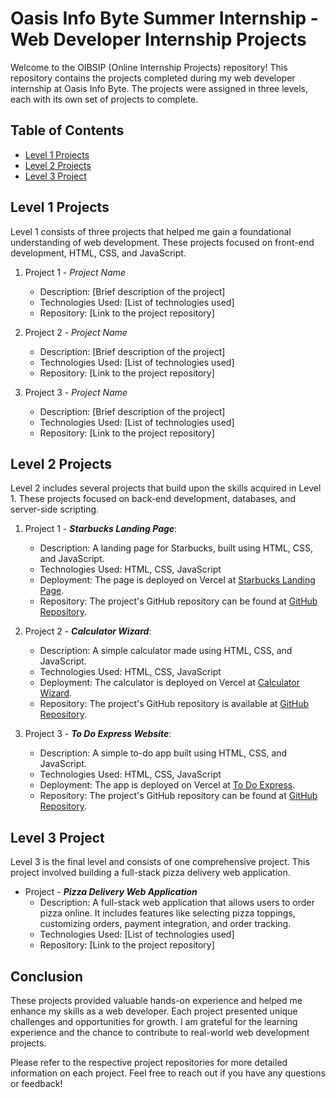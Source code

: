 # Oasis Info Byte Summer Internship - Web Developer Internship Projects

Welcome to the OIBSIP (Online Internship Projects) repository! This repository contains the projects completed during my web developer internship at Oasis Info Byte. The projects were assigned in three levels, each with its own set of projects to complete.

## Table of Contents

- [Level 1 Projects](#level-1-projects)
- [Level 2 Projects](#level-2-projects)
- [Level 3 Project](#level-3-project)

## Level 1 Projects

Level 1 consists of three projects that helped me gain a foundational understanding of web development. These projects focused on front-end development, HTML, CSS, and JavaScript.

1. Project 1 - *Project Name*
   - Description: [Brief description of the project]
   - Technologies Used: [List of technologies used]
   - Repository: [Link to the project repository]

2. Project 2 - *Project Name*
   - Description: [Brief description of the project]
   - Technologies Used: [List of technologies used]
   - Repository: [Link to the project repository]

3. Project 3 - *Project Name*
   - Description: [Brief description of the project]
   - Technologies Used: [List of technologies used]
   - Repository: [Link to the project repository]

## Level 2 Projects

Level 2 includes several projects that build upon the skills acquired in Level 1. These projects focused on back-end development, databases, and server-side scripting.

1. Project 1 - ***Starbucks Landing Page***:

   - Description: A landing page for Starbucks, built using HTML, CSS, and JavaScript.
   - Technologies Used: HTML, CSS, JavaScript
   - Deployment: The page is deployed on Vercel at [Starbucks Landing Page](https://starbucks-landing-page-alok-2002.vercel.app).
   - Repository: The project's GitHub repository can be found at [GitHub Repository](https://github.com/Alok-2002/OIBSIP/tree/main/Starbucks_Landing_Page).

2. Project 2 - ***Calculator Wizard***:

   - Description: A simple calculator made using HTML, CSS, and JavaScript.
   - Technologies Used: HTML, CSS, JavaScript
   - Deployment: The calculator is deployed on Vercel at [Calculator Wizard](https://calculator-wizard.vercel.app).
   - Repository: The project's GitHub repository is available at [GitHub Repository](https://github.com/Alok-2002/OIBSIP/tree/main/Calculator_Wizard).

3. Project 3 - ***To Do Express Website***:

   - Description: A simple to-do app built using HTML, CSS, and JavaScript.
   - Technologies Used: HTML, CSS, JavaScript
   - Deployment: The app is deployed on Vercel at [To Do Express](https://todoexpress.vercel.app).
   - Repository: The project's GitHub repository can be found at [GitHub Repository](https://github.com/Alok-2002/OIBSIP/tree/main/To_Do_Express).


## Level 3 Project

Level 3 is the final level and consists of one comprehensive project. This project involved building a full-stack pizza delivery web application.

- Project - ***Pizza Delivery Web Application***
  - Description: A full-stack web application that allows users to order pizza online. It includes features like selecting pizza toppings, customizing orders,          payment integration, and order tracking.
  - Technologies Used: [List of technologies used]
  - Repository: [Link to the project repository]

## Conclusion

These projects provided valuable hands-on experience and helped me enhance my skills as a web developer. Each project presented unique challenges and opportunities for growth. I am grateful for the learning experience and the chance to contribute to real-world web development projects.

Please refer to the respective project repositories for more detailed information on each project. Feel free to reach out if you have any questions or feedback!
